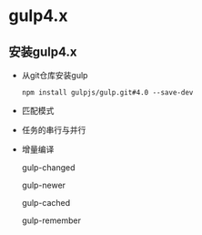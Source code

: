 # gulp4.x

## 安装gulp4.x

- 从git仓库安装gulp

    `npm install gulpjs/gulp.git#4.0 --save-dev`

- 匹配模式


- 任务的串行与并行

- 增量编译

    gulp-changed

    gulp-newer

    gulp-cached

    gulp-remember



